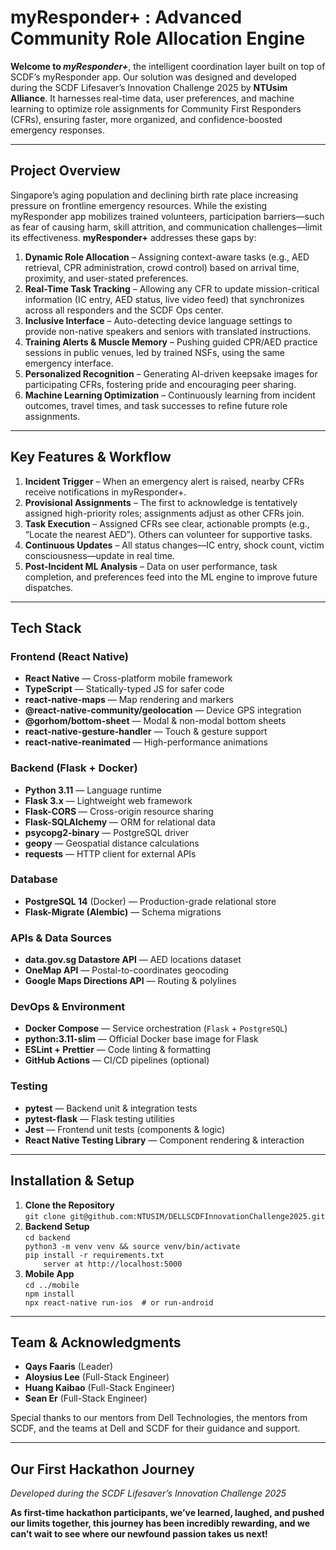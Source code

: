 <h1>myResponder+ : Advanced Community Role Allocation Engine</h1>

<p><b>Welcome to <i>myResponder+</i></b>, the intelligent coordination layer built on top of SCDF’s myResponder app. Our solution was designed and developed during the SCDF Lifesaver’s Innovation Challenge 2025 by <b>NTUsim Alliance</b>. It harnesses real-time data, user preferences, and machine learning to optimize role assignments for Community First Responders (CFRs), ensuring faster, more organized, and confidence-boosted emergency responses.</p>

<hr />

<h2>Project Overview</h2>

<p>Singapore’s aging population and declining birth rate place increasing pressure on frontline emergency resources. While the existing myResponder app mobilizes trained volunteers, participation barriers—such as fear of causing harm, skill attrition, and communication challenges—limit its effectiveness. <b>myResponder+</b> addresses these gaps by:</p>

<ol>
  <li><b>Dynamic Role Allocation</b> – Assigning context-aware tasks (e.g., AED retrieval, CPR administration, crowd control) based on arrival time, proximity, and user-stated preferences.</li>
  <li><b>Real-Time Task Tracking</b> – Allowing any CFR to update mission-critical information (IC entry, AED status, live video feed) that synchronizes across all responders and the SCDF Ops center.</li>
  <li><b>Inclusive Interface</b> – Auto-detecting device language settings to provide non-native speakers and seniors with translated instructions.</li>
  <li><b>Training Alerts &amp; Muscle Memory</b> – Pushing guided CPR/AED practice sessions in public venues, led by trained NSFs, using the same emergency interface.</li>
  <li><b>Personalized Recognition</b> – Generating AI-driven keepsake images for participating CFRs, fostering pride and encouraging peer sharing.</li>
  <li><b>Machine Learning Optimization</b> – Continuously learning from incident outcomes, travel times, and task successes to refine future role assignments.</li>
</ol>

<hr />

<h2>Key Features &amp; Workflow</h2>

<ol>
  <li><b>Incident Trigger</b> – When an emergency alert is raised, nearby CFRs receive notifications in myResponder+.</li>
  <li><b>Provisional Assignments</b> – The first to acknowledge is tentatively assigned high-priority roles; assignments adjust as other CFRs join.</li>
  <li><b>Task Execution</b> – Assigned CFRs see clear, actionable prompts (e.g., “Locate the nearest AED”). Others can volunteer for supportive tasks.</li>
  <li><b>Continuous Updates</b> – All status changes—IC entry, shock count, victim consciousness—update in real time.</li>
  <li><b>Post-Incident ML Analysis</b> – Data on user performance, task completion, and preferences feed into the ML engine to improve future dispatches.</li>
</ol>

<hr />

<h2>Tech Stack</h2>

<h3>Frontend (React Native)</h3>
<ul>
  <li><b>React Native</b> &mdash; Cross-platform mobile framework</li>
  <li><b>TypeScript</b> &mdash; Statically-typed JS for safer code</li>
  <li><b>react-native-maps</b> &mdash; Map rendering and markers</li>
  <li><b>@react-native-community/geolocation</b> &mdash; Device GPS integration</li>
  <li><b>@gorhom/bottom-sheet</b> &mdash; Modal &amp; non-modal bottom sheets</li>
  <li><b>react-native-gesture-handler</b> &mdash; Touch &amp; gesture support</li>
  <li><b>react-native-reanimated</b> &mdash; High-performance animations</li>
</ul>

<h3>Backend (Flask + Docker)</h3>
<ul>
  <li><b>Python 3.11</b> &mdash; Language runtime</li>
  <li><b>Flask 3.x</b> &mdash; Lightweight web framework</li>
  <li><b>Flask-CORS</b> &mdash; Cross-origin resource sharing</li>
  <li><b>Flask-SQLAlchemy</b> &mdash; ORM for relational data</li>
  <li><b>psycopg2-binary</b> &mdash; PostgreSQL driver</li>
  <li><b>geopy</b> &mdash; Geospatial distance calculations</li>
  <li><b>requests</b> &mdash; HTTP client for external APIs</li>
</ul>

<h3>Database</h3>
<ul>
  <li><b>PostgreSQL 14</b> (Docker) &mdash; Production-grade relational store</li>
  <li><b>Flask-Migrate (Alembic)</b> &mdash; Schema migrations</li>
</ul>

<h3>APIs &amp; Data Sources</h3>
<ul>
  <li><b>data.gov.sg Datastore API</b> &mdash; AED locations dataset</li>
  <li><b>OneMap API</b> &mdash; Postal-to-coordinates geocoding</li>
  <li><b>Google Maps Directions API</b> &mdash; Routing &amp; polylines</li>
</ul>

<h3>DevOps &amp; Environment</h3>
<ul>
  <li><b>Docker Compose</b> &mdash; Service orchestration (<code>Flask</code> + <code>PostgreSQL</code>)</li>
  <li><b>python:3.11-slim</b> &mdash; Official Docker base image for Flask</li>
  <li><b>ESLint + Prettier</b> &mdash; Code linting &amp; formatting</li>
  <li><b>GitHub Actions</b> &mdash; CI/CD pipelines (optional)</li>
</ul>

<h3>Testing</h3>
<ul>
  <li><b>pytest</b> &mdash; Backend unit &amp; integration tests</li>
  <li><b>pytest-flask</b> &mdash; Flask testing utilities</li>
  <li><b>Jest</b> &mdash; Frontend unit tests (components &amp; logic)</li>
  <li><b>React Native Testing Library</b> &mdash; Component rendering &amp; interaction</li>
</ul>

<hr />

<h2>Installation &amp; Setup</h2>
<ol>
  <li><b>Clone the Repository</b><br />
      <code>git clone git@github.com:NTUSIM/DELLSCDFInnovationChallenge2025.git</code>
  </li>
  <li><b>Backend Setup</b><br />
      <code>cd backend<br />python3 -m venv venv &amp;&amp; source venv/bin/activate<br />pip install -r requirements.txt 
    server at http://localhost:5000</code>
  </li>
  <li><b>Mobile App</b><br />
      <code>cd ../mobile<br />npm install<br />npx react-native run-ios  # or run-android</code>
  </li>
</ol>

<hr />

<h2>Team &amp; Acknowledgments</h2>

<ul>
  <li><b>Qays Faaris</b> (Leader)</li>
  <li><b>Aloysius Lee</b> (Full-Stack Engineer)</li>
  <li><b>Huang Kaibao</b> (Full-Stack Engineer)</li>
  <li><b>Sean Er</b> (Full-Stack Engineer)</li>
</ul>

<p>Special thanks to our mentors from Dell Technologies, the mentors from SCDF, and the teams at Dell and SCDF for their guidance and support.</p>

<hr />

<h2>Our First Hackathon Journey</h2>
<p><i>Developed during the SCDF Lifesaver’s Innovation Challenge 2025</i></p>
<p><b>As first-time hackathon participants, we’ve learned, laughed, and pushed our limits together, this journey has been incredibly rewarding, and we can’t wait to see where our newfound passion takes us next!</b></p>
